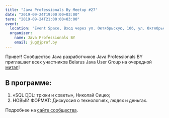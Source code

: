 ```yaml
---
title: "Java Professionals By Meetup #27"
date: "2019-09-24T19:00:00+03:00"
term: "2019-09-24T21:00:00+03:00"
event:
  location: "Event Space, Вход через ул. Октябрьскую, 10б, ул. Октябрьская 16А, Минск, Беларусь"
  organizer:
    name: Java Professionals BY
    email: jug@jprof.by
---
```


Привет! Сообщество Java разработчиков Java Professionals BY приглашает всех участников Belarus Java User Group на очередной [митап](https://jprof.by/post/anons-meetup-27/)!

## В программе:

1. «SQL DDL: трюки и советы», Николай Сицко;
1. НОВЫЙ ФОРМАТ: Дискуссия о технологиях, людях и деньгах.

Подробнее на [сайте сообщества](https://jprof.by/post/anons-meetup-27/).
